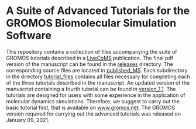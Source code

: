 # A Suite of Advanced Tutorials for the GROMOS Biomolecular Simulation Software

This repository contains a collection of files accompanying the suite of GROMOS tutorials 
described in a [LiveCoMS](https://www.livecomsjournal.org/article/18552-a-suite-of-advanced-tutorials-for-the-gromos-biomolecular-simulation-software-article-v1-0) 
publication. The final pdf version of the manuscript can be found in the 
[releases](https://github.com/hansenniels/gromos_tutorial_livecoms/tree/master/releases) 
directory. The corresponding source files are located in 
[published\_MS](https://github.com/hansenniels/gromos_tutorial_livecoms/tree/master/review_process/published_MS).
Each subdirectory in the directory 
[tutorial\_files](https://github.com/hansenniels/gromos_tutorial_livecoms/tree/master/tutorial_files) 
contains all files necessary 
for completing each of the three tutorials described in the manuscript.
An updated version of the manuscript containing a fourth tutorial can be found in
[version\_1.1](https://github.com/hansenniels/gromos_tutorial_livecoms/tree/master/review_process/version_1.1).
The tutorials are designed for users with some experience 
in the application of molecular dynamics simulations. Therefore, we suggest to 
carry out the basic tutorial first, that is available on www.gromos.net.
The GROMOS version required for carrying out the advanced tutorials was released on January 09, 2021.




